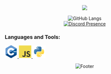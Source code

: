 <p align="center">
  <img src="https://capsule-render.vercel.app/api?type=waving&color=gradient&section=header&height=250&text=Arcturusss%&desc=Learn%20and%20learn&animation=fadeIn&fontAlignY=38&descAlignY=51&fontColor=ffffff"/>
</p>

<div align="center">
  <img src="https://api.githubtrends.io/user/svg/Arcturusss/langs?time_range=three_months&compact=True&theme=dark" alt="GitHub Langs" />
</div>

<div align="center">
  <a href="https://discord.com/users/1215638398753054731">
    <img src="https://lanyard.cnrad.dev/api/1215638398753054731" alt="Discord Presence" />
  </a>
</div>

<h3 align="left">Languages and Tools:</h3>
<p align="left"> <a href="https://www.w3schools.com/cpp/" target="_blank" rel="noreferrer"> <img src="https://raw.githubusercontent.com/devicons/devicon/master/icons/cplusplus/cplusplus-original.svg" alt="cplusplus" width="40" height="40"/> </a> <a href="https://developer.mozilla.org/en-US/docs/Web/JavaScript" target="_blank" rel="noreferrer"> <img src="https://raw.githubusercontent.com/devicons/devicon/master/icons/javascript/javascript-original.svg" alt="javascript" width="40" height="40"/> </a> <a href="https://www.python.org" target="_blank" rel="noreferrer"> <img src="https://raw.githubusercontent.com/devicons/devicon/master/icons/python/python-original.svg" alt="python" width="40" height="40"/> </a> </p>


<div align="center">
  <img src="https://capsule-render.vercel.app/api?type=waving&color=0:FF9A9E,100:FECFEF&height=150&section=footer" alt="Footer" />
</div>
